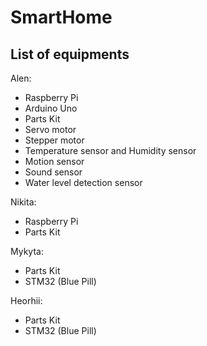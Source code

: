 # SmartHome
## List of equipments

Alen: </br>
* Raspberry Pi
* Arduino Uno
* Parts Kit
* Servo motor
* Stepper motor
* Temperature sensor and Humidity sensor
* Motion sensor
* Sound sensor
* Water level detection sensor

Nikita: </br>
* Raspberry Pi
* Parts Kit

Mykyta: </br>
* Parts Kit
* STM32 (Blue Pill)

Heorhii: </br>
* Parts Kit
* STM32 (Blue Pill)
